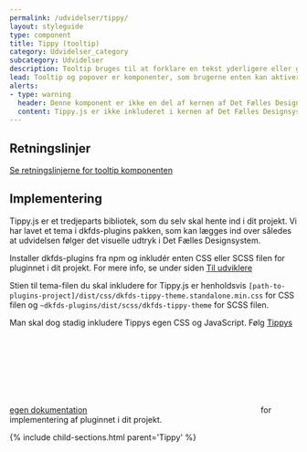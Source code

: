 ```yaml
---
permalink: /udvidelser/tippy/
layout: styleguide
type: component
title: Tippy (tooltip)
category: Udvidelser_category
subcategory: Udvidelser
description: Tooltip bruges til at forklare en tekst yderligere eller give mere information, som ikke umiddelbart er nødvendig.
lead: Tooltip og popover er komponenter, som brugerne enten kan aktiverer eller fører musen hen over for at få en kort forklaring på indhold, ord eller begreber.
alerts:
- type: warning
  header: Denne komponent er ikke en del af kernen af Det Fælles Designsystem
  content: Tippy.js er ikke inkluderet i kernen af Det Fælles Designsystem. For at inkludere Tippy.js skal der inkluderes et eksternt bibliotek, se implementeringsafsnittet nedenfor.<br><br>Det Fælles Designsystem har implementeret et tema til Tippy.js, som findes i <a href="https://github.com/detfaellesdesignsystem/dkfds-plugins" class="icon-link">Plugins<svg class="icon-svg"><use xlink:href="#open-in-new"></use></svg></a> projektet.
---
```


<h2 class="h3" id="retningslinjer">Retningslinjer</h2>
<a href="/komponenter/tooltip/">Se retningslinjerne for tooltip komponenten</a>
<h2 class="h3" id="implementering">Implementering</h2>
<p>Tippy.js er et tredjeparts bibliotek, som du selv skal hente ind i dit projekt. Vi har lavet et tema i dkfds-plugins pakken, som kan lægges ind over således at udvidelsen følger det visuelle udtryk i Det Fælles Designsystem.</p>
<p>Installer dkfds-plugins fra npm og inkludér enten CSS eller SCSS filen for pluginnet i dit projekt. For mere info, se under siden <a href="/omdesignsystemet/tiludviklere/">Til udviklere</a></p>
<p>Stien til tema-filen du skal inkludere for Tippy.js er henholdsvis <code>[path-to-plugins-project]/dist/css/dkfds-tippy-theme.standalone.min.css</code> for CSS filen og <code>~dkfds-plugins/dist/scss/dkfds-tippy-theme</code> for SCSS filen.</p>
<p>Man skal dog stadig inkludere Tippys egen CSS og JavaScript. Følg <a href="https://atomiks.github.io/tippyjs/" class="icon-link">Tippys egen dokumentation<svg class="icon-svg "><use xlink:href="#open-in-new"></use></svg></a> for implementering af pluginnet i dit projekt.</p> 

{% include child-sections.html parent='Tippy' %}
